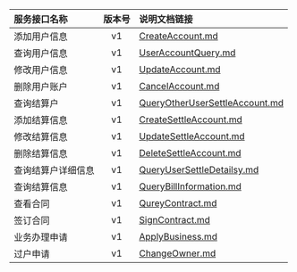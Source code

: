   
| 服务接口名称 | 版本号 | 说明文档链接 |  
| :----------------- | :-----: | :---------------- |  
| 添加用户信息 | v1 | [CreateAccount.md](https://gitee.com/leslieleslie/gitMd/blob/master/EpeisCust/CustSettleServer/CreateAccount.md) |  
| 查询用户信息 | v1 | [UserAccountQuery.md](https://gitee.com/leslieleslie/gitMd/blob/master/EpeisCust/CustSettleServer/UserAccountQuery.md) |  
| 修改用户信息 | v1 | [UpdateAccount.md](https://gitee.com/leslieleslie/gitMd/blob/master/EpeisCust/CustSettleServer/UpdateAccount.md) |  
| 删除用户账户 | v1 | [CancelAccount.md](https://gitee.com/leslieleslie/gitMd/blob/master/EpeisCust/CustSettleServer/CancelAccount.md) |  
| 查询结算户 | v1 | [QueryOtherUserSettleAccount.md](https://gitee.com/leslieleslie/gitMd/blob/master/EpeisCust/CustSettleServer/QueryOtherUserSettleAccount.md) |  
| 添加结算信息 | v1 | [CreateSettleAccount.md](https://gitee.com/leslieleslie/gitMd/blob/master/EpeisCust/CustSettleServer/CreateSettleAccount.md) |  
| 修改结算信息 | v1 | [UpdateSettleAccount.md](https://gitee.com/leslieleslie/gitMd/blob/master/EpeisCust/CustSettleServer/UpdateSettleAccount.md) |  
| 删除结算信息 | v1 | [DeleteSettleAccount.md](https://gitee.com/leslieleslie/gitMd/blob/master/EpeisCust/CustSettleServer/DeleteSettleAccount.md) |  
| 查询结算户详细信息 | v1 | [QueryUserSettleDetailsy.md](https://gitee.com/leslieleslie/gitMd/blob/master/EpeisCust/CustSettleServer/QueryUserSettleDetailsy.md) |  
| 查询结算信息 | v1 | [QueryBillInformation.md](https://gitee.com/leslieleslie/gitMd/blob/master/EpeisCust/CustSettleServer/QueryBillInformation.md) |  
| 查看合同 | v1 | [QureyContract.md](https://gitee.com/leslieleslie/gitMd/blob/master/EpeisCust/CustSettleServer/QureyContract.md) |  
| 签订合同 | v1 | [SignContract.md](https://gitee.com/leslieleslie/gitMd/blob/master/EpeisCust/CustSettleServer/SignContract.md) |  
| 业务办理申请 | v1 | [ApplyBusiness.md](https://gitee.com/leslieleslie/gitMd/blob/master/EpeisCust/CustSettleServer/ApplyBusiness.md) |  
| 过户申请 | v1 | [ChangeOwner.md](https://gitee.com/leslieleslie/gitMd/blob/master/EpeisCust/CustSettleServer/ChangeOwner.md) |  
  
